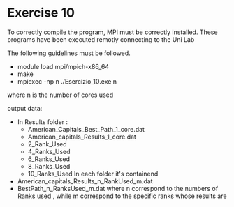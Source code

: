 # Exercise 10
To correctly compile the program, MPI must be correctly installed. These programs have been executed remotly connecting to the Uni Lab

The following guidelines must be followed.
- module load mpi/mpich-x86_64
- make 
- mpiexec -np n ./Esercizio_10.exe n
 
where n is the number of cores used 

output data: 
- In Results folder :
    - American_Capitals_Best_Path_1_core.dat
    - American_capitals_Results_1_core.dat
    - 2_Rank_Used
    - 4_Ranks_Used
    - 6_Ranks_Used
    - 8_Ranks_Used
    - 10_Ranks_Used
In each folder it's containend
- American_capitals_Results_n_RankUsed_m.dat
- BestPath_n_RanksUsed_m.dat
 where n correspond to the numbers of Ranks used , while m correspond to the specific ranks whose results are
